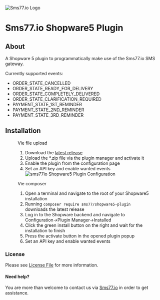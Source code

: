 ![Sms77.io Logo](https://www.sms77.io/wp-content/uploads/2019/07/sms77-Logo-400x79.png "sms77")
# Sms77.io Shopware5 Plugin

## About
A Shopware 5 plugin to programmatically make use of the Sms77.io SMS gateway. 

Currently supported events:
- ORDER_STATE_CANCELLED
- ORDER_STATE_READY_FOR_DELIVERY
- ORDER_STATE_COMPLETELY_DELIVERED
- ORDER_STATE_CLARIFICATION_REQUIRED
- PAYMENT_STATE_1ST_REMINDER
- PAYMENT_STATE_2ND_REMINDER
- PAYMENT_STATE_3RD_REMINDER

## Installation
<figure>
<figcaption>Vie file upload</figcaption>

1. Download the [latest release](https://github.com/sms77io/shopware5-plugin/releases/latest)
2. Upload the *.zip file via the plugin manager and activate it
3. Enable the plugin from the configuration page
4. Set an API key and enable wanted events
![sms77io Shopware5 Plugin Configuration](https://www.sms77.io/wp-content/uploads/localhost_shopware_backend_-2.png)
</figure>

<figure>
<figcaption>Vie composer</figcaption>

1. Open a terminal and navigate to the root of your Shopware5 installation
2. Running ```composer require sms77/shopware5-plugin``` downloads the latest release
3. Log in to the Shopware backend and navigate to Configuration->Plugin Manager->Installed
4. Click the green install button on the right and wait for the installation to finish
5. Press the activate button in the opened plugin popup
6. Set an API key and enable wanted events
</figure>

### License
Please see [License File](LICENSE) for more information.

#### Need help?
You are more than welcome to contact us via [Sms77.io](https://www.sms77.io) in order to get assistance.